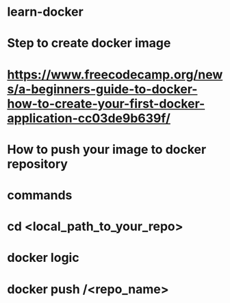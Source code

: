 # learn-docker
# Step to create docker image
# https://www.freecodecamp.org/news/a-beginners-guide-to-docker-how-to-create-your-first-docker-application-cc03de9b639f/

# How to push your image to docker repository
# commands
# cd <local_path_to_your_repo>
# docker logic
# docker push <username>/<repo_name>
